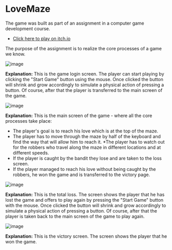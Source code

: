 # LoveMaze

The game was built as part of an assignment in a computer game development course.

* [Click here to play on itch.io](https://alinaandyuval.itch.io/lovemaze)

The purpose of the assignment is to realize the core processes of a game we know.

![image](https://github.com/Computer-game-development-course/Alina_LoveMaze/assets/93255163/3b485db1-5aba-4fd4-91ea-06308ac8bab9)

**Explanation:** This is the game login screen. The player can start playing by clicking the "Start Game" button using the mouse.
Once clicked the button will shrink and grow accordingly to simulate a physical action of pressing a button.
Of course, after that the player is transferred to the main screen of the game.


![image](https://github.com/Computer-game-development-course/Alina_LoveMaze/assets/93255163/47e87e9e-20dc-4113-bfd6-75fe2b9113f8)

**Explanation:** This is the main screen of the game - where all the core processes take place:

* The player's goal is to reach his love which is at the top of the maze.
* The player has to move through the maze by half of the keyboard and find the way that will allow him to reach it.
 *The player has to watch out for the robbers who travel along the maze in different locations and at different speeds.
* If the player is caught by the bandit they lose and are taken to the loss screen.
* If the player managed to reach his love without being caught by the robbers, he won the game and is transferred to the victory page.


![image](https://github.com/Computer-game-development-course/Alina_LoveMaze/assets/93255163/b29f049b-a8b6-4ce6-89f0-1e78e13c8bd5)

**Explanation:** This is the total loss. The screen shows the player that he has lost the game and offers to play again by pressing the "Start Game" button with the mouse.
Once clicked the button will shrink and grow accordingly to simulate a physical action of pressing a button. Of course, after that the player is taken back to the main screen of the game to play again.


![image](https://github.com/Computer-game-development-course/Alina_LoveMaze/assets/93255163/49a1923d-6284-4629-8d52-d2bd8ef87fc5)

**Explanation:** This is the victory screen. The screen shows the player that he won the game.

